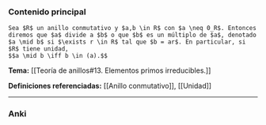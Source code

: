 ### Contenido principal

```ad-Formal
Sea $R$ un anillo conmutativo y $a,b \in R$ con $a \neq 0_R$. Entonces diremos que $a$ divide a $b$ o que $b$ es un múltiplo de $a$, denotado $a \mid b$ si $\exists r \in R$ tal que $b = ar$. En particular, si $R$ tiene unidad,
$$a \mid b \iff b \in (a).$$
```

**Tema:** [[Teoría de anillos#13. Elementos primos irreducibles.]]

**Definiciones referenciadas:** [[Anillo conmutativo]], [[Unidad]]

---
### Anki
